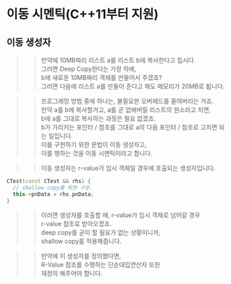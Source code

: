 # 이동 시멘틱(C++11부터 지원)

## 이동 생성자

>> 만약에 10MB짜리 리스트 a를 리스트 b에 복사한다고 칩시다.  
>> 그러면 Deep Copy한다는 가정 하에,  
>> b에 새로운 10MB짜리 객체를 만들어서 주겠죠?  
>> 그러면 다음에 리스트 a를 만들어 준다고 해도 메모리가 20MB로 튑니다.  

>> 프로그래밍 방법 중에 하나는, 불필요한 오버헤드를 줄여버리는 거죠.  
>> 만약 a를 b에 복사할거고, a를 곧 없애버릴 리스트의 원소라고 치면,  
>> b에 a를 그대로 복사하는 과정은 필요 없겠죠.  
>> b가 가리키는 포인터 / 참조를 그대로 a의 다음 포인터 / 참조로 고치면 되는 일입니다.  
>> 이를 구현하기 위한 문법이 이동 생성자고,  
>> 이를 행하는 것을 이동 시멘틱이라고 합니다.  


>> 이동 생성자는 r-value가 임시 객체일 경우에 호출되는 생성자입니다.  

```C++
CTest(const CTest && rhs) {
  // shallow copy를 위한 구문.
  this->pnData = rhs.pnData;
}
```
>> 이러면 생성자를 호출할 때, r-value가 임시 객체로 넘어갈 경우  
>> r-value 참조로 받아오겠죠.  
>> deep copy를 굳이 할 필요가 없는 상황이니까,  
>> shallow copy를 적용해줍니다.  

>> 만약에 이 생성자를 정의했다면,  
>> R-Value 참조를 수행하는 단순대입연산자 또한  
>> 재정의 해주어야 합니다.  
